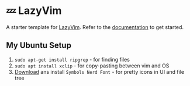 # 💤 LazyVim

A starter template for [LazyVim](https://github.com/LazyVim/LazyVim).
Refer to the [documentation](https://lazyvim.github.io/installation) to get started.

## My Ubuntu Setup 
1. `sudo apt-get install ripgrep` - for finding files
2. `sudo apt install xclip` - for copy-pasting between vim and OS
3. [Download](https://www.nerdfonts.com/font-downloads) ans install `Symbols Nerd Font` - for pretty icons in UI and file tree

